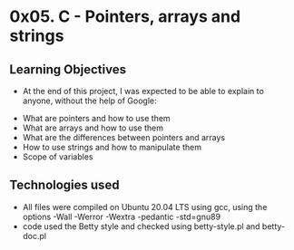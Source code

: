 # 0x05. C - Pointers, arrays and strings

## Learning Objectives

- At the end of this project, I was expected to be able to explain to anyone, without the help of Google:

* What are pointers and how to use them
* What are arrays and how to use them
* What are the differences between pointers and arrays
* How to use strings and how to manipulate them
* Scope of variables

## Technologies used

* All files were compiled on Ubuntu 20.04 LTS using gcc, using the options -Wall -Werror -Wextra -pedantic -std=gnu89
* code used the Betty style and checked using betty-style.pl and betty-doc.pl
